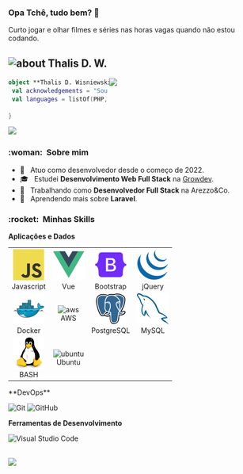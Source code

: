 ### Opa Tchê, tudo bem? 👋

Curto jogar e olhar filmes e séries nas horas vagas quando não estou codando.

## <img width="45" alt="about" src="https://raw.github.com/elizarov/elizarov/master/about.png"> Thalis D. W.

<img align="right" width="300" src="https://i2.wp.com/allhtaccess.info/wp-content/uploads/2018/03/programming.gif?fit=1281%2C716&ssl=1" />

```kotlin
object **Thalis D. Wisniewski** {
 val acknowledgements = "Sou desenvolvedor web full-stack"
 val languages = listOf(PHP, Laravel, JS, CSS, HTML, React, TS) 

}
```

![](https://komarev.com/ghpvc/?username=VanessaSwerts&color=006bed)

<h3> :woman: &nbsp;Sobre mim </h3>

- 🤔 &nbsp; Atuo como desenvolvedor desde o começo de 2022.
- 🎓 &nbsp; Estudei **Desenvolvimento Web Full Stack** na <a href="http:/growdev.com.br" target="_blank">Growdev</a>.
- 💼 &nbsp; Trabalhando como **Desenvolvedor Full Stack** na Arezzo&Co.
- 🌱 &nbsp; Aprendendo mais sobre **Laravel**.


<h3> :rocket: &nbsp;Minhas Skills </h3>

**Aplicações e Dados**

 <table>
  <tr>
    <td align="center">
      <img alt="javascript" height=64px src="https://raw.githubusercontent.com/devicons/devicon/master/icons/javascript/javascript-original.svg">
      <br>Javascript
    </td>
    <td align="center">
      <img alt="vue" height=64px src="https://raw.githubusercontent.com/devicons/devicon/master/icons/vuejs/vuejs-original.svg">
      <br>Vue
    </td>
    <td align="center">
      <img alt="bootstrap" height=64px src="https://raw.githubusercontent.com/devicons/devicon/master/icons/bootstrap/bootstrap-plain.svg">
      <br>Bootstrap
    </td>
    <td align="center">
      <img alt="jquery" height=64px src="https://raw.githubusercontent.com/devicons/devicon/master/icons/jquery/jquery-original.svg">
      <br>jQuery
    </td>
  </tr>
  <tr>
    <td align="center">
      <img alt="docker" height=64px src="https://raw.githubusercontent.com/devicons/devicon/master/icons/docker/docker-original.svg">
      <br>Docker
    </td>
    <td align="center">
      <img alt="aws" height=64px src="https://cdn.worldvectorlogo.com/logos/aws-logo.svg">
      <br>AWS
    </td>
    <td align="center">
      <img alt="postgresql" height=64px src="https://raw.githubusercontent.com/devicons/devicon/master/icons/postgresql/postgresql-original.svg">
      <br>PostgreSQL
    </td>
    <td align="center">
      <img alt="mysql" height=64px src="https://raw.githubusercontent.com/devicons/devicon/master/icons/mysql/mysql-original.svg">
      <br>MySQL
    </td>
  </tr>
  <tr>
    <td align="center">
      <img alt="bash" height=64px src="https://raw.githubusercontent.com/devicons/devicon/master/icons/linux/linux-original.svg">
      <br>BASH
    </td>
    <td align="center">
      <img alt="ubuntu" height=64px src="https://user-images.githubusercontent.com/39632170/109294252-25681c80-7857-11eb-9ec4-4fbdad9fadfc.png">
      <br>Ubuntu
    </td>
  </tr>
</table>
**DevOps**

  ![Git](https://img.shields.io/badge/-Git-333333?style=flat&logo=git)
  ![GitHub](https://img.shields.io/badge/-GitHub-333333?style=flat&logo=github)
  
**Ferramentas de Desenvolvimento**

  ![Visual Studio Code](https://img.shields.io/badge/-Visual%20Studio%20Code-333333?style=flat&logo=visual-studio-code&logoColor=007ACC)
 
<br/>

<a href="https://github.com/ThalisDW">
  <img height="180em" src="https://github-readme-stats.vercel.app/api?username=ThalisDW&theme=dracula&show_icons=true" />
</a>

